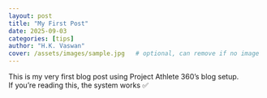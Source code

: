 ```yaml
---
layout: post
title: "My First Post"
date: 2025-09-03
categories: [tips]
author: "H.K. Vaswan"
cover: /assets/images/sample.jpg   # optional, can remove if no image
---
```


This is my very first blog post using Project Athlete 360’s blog setup.  
If you’re reading this, the system works ✅
